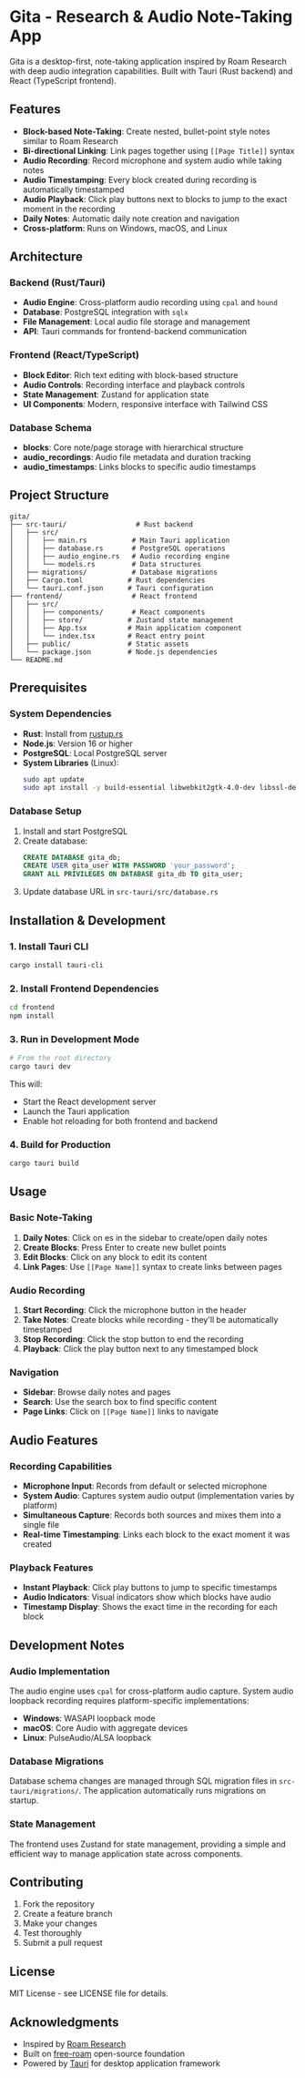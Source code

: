 # Gita - Research & Audio Note-Taking App

Gita is a desktop-first, note-taking application inspired by Roam Research with deep audio integration capabilities. Built with Tauri (Rust backend) and React (TypeScript frontend).

## Features

- **Block-based Note-Taking**: Create nested, bullet-point style notes similar to Roam Research
- **Bi-directional Linking**: Link pages together using `[[Page Title]]` syntax
- **Audio Recording**: Record microphone and system audio while taking notes
- **Audio Timestamping**: Every block created during recording is automatically timestamped
- **Audio Playback**: Click play buttons next to blocks to jump to the exact moment in the recording
- **Daily Notes**: Automatic daily note creation and navigation
- **Cross-platform**: Runs on Windows, macOS, and Linux

## Architecture

### Backend (Rust/Tauri)
- **Audio Engine**: Cross-platform audio recording using `cpal` and `hound`
- **Database**: PostgreSQL integration with `sqlx`
- **File Management**: Local audio file storage and management
- **API**: Tauri commands for frontend-backend communication

### Frontend (React/TypeScript)
- **Block Editor**: Rich text editing with block-based structure
- **Audio Controls**: Recording interface and playback controls
- **State Management**: Zustand for application state
- **UI Components**: Modern, responsive interface with Tailwind CSS

### Database Schema
- **blocks**: Core note/page storage with hierarchical structure
- **audio_recordings**: Audio file metadata and duration tracking
- **audio_timestamps**: Links blocks to specific audio timestamps

## Project Structure

```
gita/
├── src-tauri/                 # Rust backend
│   ├── src/
│   │   ├── main.rs           # Main Tauri application
│   │   ├── database.rs       # PostgreSQL operations
│   │   ├── audio_engine.rs   # Audio recording engine
│   │   └── models.rs         # Data structures
│   ├── migrations/           # Database migrations
│   ├── Cargo.toml           # Rust dependencies
│   └── tauri.conf.json      # Tauri configuration
├── frontend/                 # React frontend
│   ├── src/
│   │   ├── components/       # React components
│   │   ├── store/           # Zustand state management
│   │   ├── App.tsx          # Main application component
│   │   └── index.tsx        # React entry point
│   ├── public/              # Static assets
│   └── package.json         # Node.js dependencies
└── README.md
```

## Prerequisites

### System Dependencies
- **Rust**: Install from [rustup.rs](https://rustup.rs/)
- **Node.js**: Version 16 or higher
- **PostgreSQL**: Local PostgreSQL server
- **System Libraries** (Linux):
  ```bash
  sudo apt update
  sudo apt install -y build-essential libwebkit2gtk-4.0-dev libssl-dev libgtk-3-dev libayatana-appindicator3-dev librsvg2-dev libasound2-dev pkg-config
  ```

### Database Setup
1. Install and start PostgreSQL
2. Create database:
   ```sql
   CREATE DATABASE gita_db;
   CREATE USER gita_user WITH PASSWORD 'your_password';
   GRANT ALL PRIVILEGES ON DATABASE gita_db TO gita_user;
   ```
3. Update database URL in `src-tauri/src/database.rs`

## Installation & Development

### 1. Install Tauri CLI
```bash
cargo install tauri-cli
```

### 2. Install Frontend Dependencies
```bash
cd frontend
npm install
```

### 3. Run in Development Mode
```bash
# From the root directory
cargo tauri dev
```

This will:
- Start the React development server
- Launch the Tauri application
- Enable hot reloading for both frontend and backend

### 4. Build for Production
```bash
cargo tauri build
```

## Usage

### Basic Note-Taking
1. **Daily Notes**: Click on  es in the sidebar to create/open daily notes
2. **Create Blocks**: Press Enter to create new bullet points
3. **Edit Blocks**: Click on any block to edit its content
4. **Link Pages**: Use `[[Page Name]]` syntax to create links between pages

### Audio Recording
1. **Start Recording**: Click the microphone button in the header
2. **Take Notes**: Create blocks while recording - they'll be automatically timestamped
3. **Stop Recording**: Click the stop button to end the recording
4. **Playback**: Click the play button next to any timestamped block

### Navigation
- **Sidebar**: Browse daily notes and pages
- **Search**: Use the search box to find specific content
- **Page Links**: Click on `[[Page Name]]` links to navigate

## Audio Features

### Recording Capabilities
- **Microphone Input**: Records from default or selected microphone
- **System Audio**: Captures system audio output (implementation varies by platform)
- **Simultaneous Capture**: Records both sources and mixes them into a single file
- **Real-time Timestamping**: Links each block to the exact moment it was created

### Playback Features
- **Instant Playback**: Click play buttons to jump to specific timestamps
- **Audio Indicators**: Visual indicators show which blocks have audio
- **Timestamp Display**: Shows the exact time in the recording for each block

## Development Notes

### Audio Implementation
The audio engine uses `cpal` for cross-platform audio capture. System audio loopback recording requires platform-specific implementations:
- **Windows**: WASAPI loopback mode
- **macOS**: Core Audio with aggregate devices
- **Linux**: PulseAudio/ALSA loopback

### Database Migrations
Database schema changes are managed through SQL migration files in `src-tauri/migrations/`. The application automatically runs migrations on startup.

### State Management
The frontend uses Zustand for state management, providing a simple and efficient way to manage application state across components.

## Contributing

1. Fork the repository
2. Create a feature branch
3. Make your changes
4. Test thoroughly
5. Submit a pull request

## License

MIT License - see LICENSE file for details.

## Acknowledgments

- Inspired by [Roam Research](https://roamresearch.com/)
- Built on [free-roam](https://github.com/cofinley/free-roam) open-source foundation
- Powered by [Tauri](https://tauri.app/) for desktop application framework

